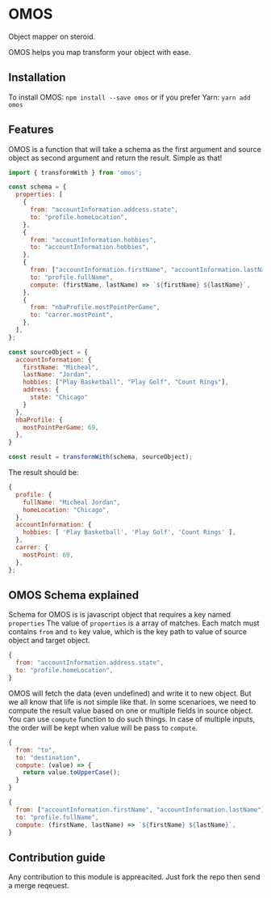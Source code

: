 # OMOS

Object mapper on steroid.

OMOS helps you map transform your object with ease.

## Installation
To install OMOS:
`npm install --save omos`
or if you prefer Yarn:
`yarn add omos`

## Features
OMOS is a function that will take a schema as the first argument and source object as second argument and return the result. Simple as that!

```javascript
import { transformWith } from 'omos';

const schema = {
  properties: [
    {
      from: "accountInformation.address.state",
      to: "profile.homeLocation",
    },
    {
      from: "accountInformation.hobbies",
      to: "accountInformation.hobbies",
    },
    {
      from: ["accountInformation.firstName", "accountInformation.lastName"],
      to: "profile.fullName",
      compute: (firstName, lastName) => `${firstName} ${lastName}`,
    },
    {
      from: "nbaProfile.mostPointPerGame",
      to: "carrer.mostPoint",
    },
  ],
};

const sourceObject = {
  accountInformation: {
    firstName: "Micheal",
    lastName: "Jordan",
    hobbies: ["Play Basketball", "Play Golf", "Count Rings"],
    address: {
      state: "Chicago"
    }
  },
  nbaProfile: {
    mostPointPerGame: 69,
  },
}

const result = transformWith(schema, sourceObject);
```
The result should be:
```javascript
{
  profile: {
    fullName: "Micheal Jordan",
    homeLocation: "Chicago",
  },
  accountInformation: {
    hobbies: [ 'Play Basketball', 'Play Golf', 'Count Rings' ],
  },
  carrer: {
    mostPoint: 69,
  },
};
```


## OMOS Schema explained
Schema for OMOS is is javascript object that requires a key named `properties`
The value of `properties` is a array of matches.
Each match must contains `from` and `to` key value, which is the key path to value of source object and target object.
```javascript
{
  from: "accountInformation.address.state",
  to: "profile.homeLocation",
}
```
OMOS will fetch the data (even undefined) and write it to new object.
But we all know that life is not simple like that. In some scenarioes, we need to compute the result value based on one or multiple fields in source object. You can use `compute` function to do such things.
In case of multiple inputs, the order will be kept when value will be pass to `compute`.
```javascript
{
  from: "to",
  to: "destination",
  compute: (value) => {
    return value.toUpperCase();
  }
}

{
  from: ["accountInformation.firstName", "accountInformation.lastName"],
  to: "profile.fullName",
  compute: (firstName, lastName) => `${firstName} ${lastName}`,
}
```

## Contribution guide
Any contribution to this module is appreacited. Just fork the repo then send a merge reqeuest.